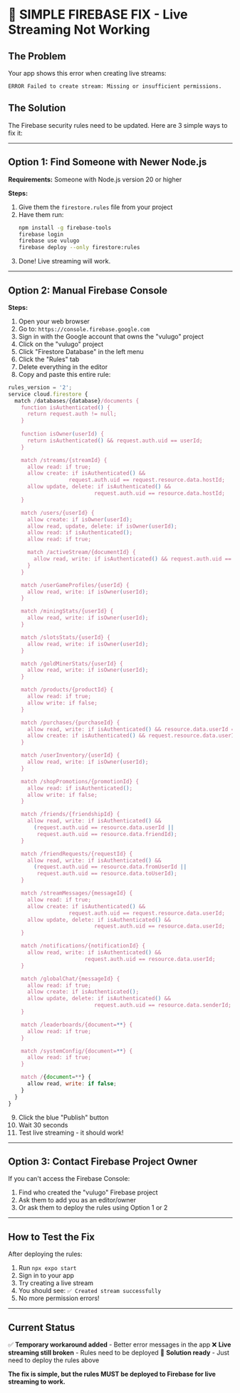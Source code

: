 # 🚨 SIMPLE FIREBASE FIX - Live Streaming Not Working

## **The Problem**
Your app shows this error when creating live streams:
```
ERROR Failed to create stream: Missing or insufficient permissions.
```

## **The Solution**
The Firebase security rules need to be updated. Here are 3 simple ways to fix it:

---

## **Option 1: Find Someone with Newer Node.js**

**Requirements:** Someone with Node.js version 20 or higher

**Steps:**
1. Give them the `firestore.rules` file from your project
2. Have them run:
   ```bash
   npm install -g firebase-tools
   firebase login
   firebase use vulugo
   firebase deploy --only firestore:rules
   ```
3. Done! Live streaming will work.

---

## **Option 2: Manual Firebase Console**

**Steps:**
1. Open your web browser
2. Go to: `https://console.firebase.google.com`
3. Sign in with the Google account that owns the "vulugo" project
4. Click on the "vulugo" project
5. Click "Firestore Database" in the left menu
6. Click the "Rules" tab
7. Delete everything in the editor
8. Copy and paste this entire rule:

```javascript
rules_version = '2';
service cloud.firestore {
  match /databases/{database}/documents {
    function isAuthenticated() {
      return request.auth != null;
    }
    
    function isOwner(userId) {
      return isAuthenticated() && request.auth.uid == userId;
    }

    match /streams/{streamId} {
      allow read: if true;
      allow create: if isAuthenticated() && 
                   request.auth.uid == request.resource.data.hostId;
      allow update, delete: if isAuthenticated() && 
                           request.auth.uid == resource.data.hostId;
    }

    match /users/{userId} {
      allow create: if isOwner(userId);
      allow read, update, delete: if isOwner(userId);
      allow read: if isAuthenticated();
      allow read: if true;

      match /activeStream/{documentId} {
        allow read, write: if isAuthenticated() && request.auth.uid == userId;
      }
    }

    match /userGameProfiles/{userId} {
      allow read, write: if isOwner(userId);
    }

    match /miningStats/{userId} {
      allow read, write: if isOwner(userId);
    }

    match /slotsStats/{userId} {
      allow read, write: if isOwner(userId);
    }

    match /goldMinerStats/{userId} {
      allow read, write: if isOwner(userId);
    }

    match /products/{productId} {
      allow read: if true;
      allow write: if false;
    }

    match /purchases/{purchaseId} {
      allow read, write: if isAuthenticated() && resource.data.userId == request.auth.uid;
      allow create: if isAuthenticated() && request.resource.data.userId == request.auth.uid;
    }

    match /userInventory/{userId} {
      allow read, write: if isOwner(userId);
    }

    match /shopPromotions/{promotionId} {
      allow read: if isAuthenticated();
      allow write: if false;
    }

    match /friends/{friendshipId} {
      allow read, write: if isAuthenticated() && 
        (request.auth.uid == resource.data.userId || 
         request.auth.uid == resource.data.friendId);
    }

    match /friendRequests/{requestId} {
      allow read, write: if isAuthenticated() && 
        (request.auth.uid == resource.data.fromUserId || 
         request.auth.uid == resource.data.toUserId);
    }

    match /streamMessages/{messageId} {
      allow read: if true;
      allow create: if isAuthenticated() && 
                   request.auth.uid == request.resource.data.userId;
      allow update, delete: if isAuthenticated() && 
                           request.auth.uid == resource.data.userId;
    }

    match /notifications/{notificationId} {
      allow read, write: if isAuthenticated() && 
                        request.auth.uid == resource.data.userId;
    }

    match /globalChat/{messageId} {
      allow read: if true;
      allow create: if isAuthenticated();
      allow update, delete: if isAuthenticated() && 
                           request.auth.uid == resource.data.senderId;
    }

    match /leaderboards/{document=**} {
      allow read: if true;
    }

    match /systemConfig/{document=**} {
      allow read: if true;
    }

    match /{document=**} {
      allow read, write: if false;
    }
  }
}
```

9. Click the blue "Publish" button
10. Wait 30 seconds
11. Test live streaming - it should work!

---

## **Option 3: Contact Firebase Project Owner**

If you can't access the Firebase Console:
1. Find who created the "vulugo" Firebase project
2. Ask them to add you as an editor/owner
3. Or ask them to deploy the rules using Option 1 or 2

---

## **How to Test the Fix**

After deploying the rules:
1. Run `npx expo start`
2. Sign in to your app
3. Try creating a live stream
4. You should see: `✅ Created stream successfully`
5. No more permission errors!

---

## **Current Status**

✅ **Temporary workaround added** - Better error messages in the app
❌ **Live streaming still broken** - Rules need to be deployed
🎯 **Solution ready** - Just need to deploy the rules above

**The fix is simple, but the rules MUST be deployed to Firebase for live streaming to work.**
